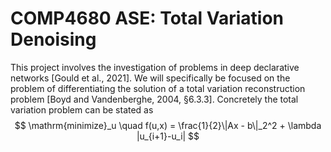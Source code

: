 
# COMP4680 ASE: Total Variation Denoising
This project involves the investigation of problems in deep declarative networks [Gould et al., 2021]. 
We will specifically be focused on the problem of differentiating the solution of a total variation reconstruction problem [Boyd and Vandenberghe, 2004, §6.3.3]. 
Concretely the total variation problem can be stated as
$$
\mathrm{minimize}_u \quad f(u,x) =  \frac{1}{2}\|Ax - b\|_2^2 + \lambda |u_{i+1}-u_i|
$$